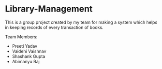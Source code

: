 # Library-Management
This is a group project created by my team for making a system which helps in keeping records of every transaction of books.

Team Members:
* Preeti Yadav</br>
* Vaidehi Vaishnav</br>
* Shashank Gupta</br>
* Abimanyu Raj</br>

